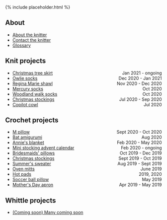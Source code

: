 {% include placeholder.html  %}

## About

- [About the knitter](about.md)
- [Contact the knitter](mailto:liandrea4@gmail.com)
- [Glossary](glossary.md)

## Knit projects

- <span style="float:right;">Jan 2021 - ongoing</span> [Christmas tree skirt](knit/tree_skirt.md) 
- <span style="float:right">Dec 2020 - Jan 2021</span> [Owlie socks](knit/owlie_socks.md) 
- <span style="float:right">Nov 2020 - Dec 2020</span> [Regina Marie shawl](knit/regina_marie.md) 
- <span style="float:right">Oct 2020</span> [Mercury socks](knit/mercury_socks.md) 
- <span style="float:right">Oct 2020</span> [Woodland walk socks](knit/woodland_walk_socks.md) 
- <span style="float:right">Jul 2020 - Sep 2020</span> [Christmas stockings](knit/christmas_stockings.md) 
- <span style="float:right">Jul 2020</span> [Copilot cowl](knit/copilot_cowl.md) 

## Crochet projects

- <span style="float:right;">Sept 2020 - Oct 2020</span> [M pillow](crochet/m_pillow.md) 
- <span style="float:right;">Aug 2020</span> [Bat amigurumi](crochet/bat.md) 
- <span style="float:right;">Feb 2020 - May 2020</span> [Annie's blanket](crochet/annie_blanket.md) 
- <span style="float:right;">Feb 2020 - ongoing</span> [Mini stocking advent calendar](crochet/advent_calendar.md) 
- <span style="float:right;">Oct 2019 - Dec 2019</span> [Bridesmaids' pillows](crochet/bridesmaids_pillows.md) 
- <span style="float:right;">Sept 2019 - Oct 2019</span> [Christmas stockings](crochet/christmas_stockings.md) 
- <span style="float:right;">Aug 2019 - Sept 2019</span> [Summer's sweater](crochet/summer_sweater.md) 
- <span style="float:right;">June 2019</span> [Oven mitts](crochet/oven_mitts.md) 
- <span style="float:right;">2019, 2020</span> [Hot pads](crochet/hot_pads.md) 
- <span style="float:right;">May 2019</span> [Soccer ball pillow](crochet/soccer_pillow.md) 
- <span style="float:right;">Apr 2019 - May 2019</span> [Mother's Day apron](crochet/mothers_day_apron.md) 

## Whittle projects

- [(Coming soon) Many coming soon](whittle/sample.md)

